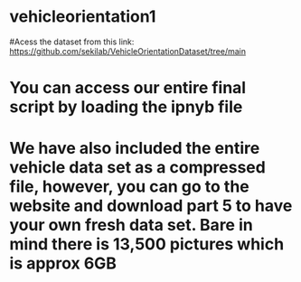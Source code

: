 # vehicleorientation1
#Acess the dataset from this link: https://github.com/sekilab/VehicleOrientationDataset/tree/main
# You can access our entire final script by loading the ipnyb file
# We have also included the entire vehicle data set as a compressed file, however, you can go to the website and download part 5 to have your own fresh data set. Bare in mind there is 13,500 pictures which is approx 6GB
